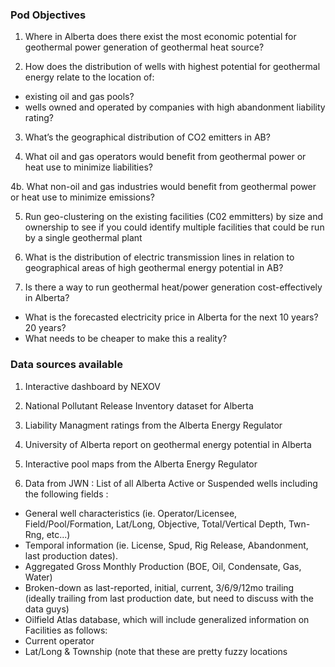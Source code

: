 ### Pod Objectives 

1. Where in Alberta does there exist the most economic potential for geothermal power generation of geothermal heat source?

2. How does the distribution of wells with highest potential for geothermal energy relate to the location of:

  * existing oil and gas pools?
  * wells owned and operated by companies with high abandonment liability rating?
  
3. What’s the geographical distribution of CO2 emitters in AB?

4. What oil and gas operators would benefit from geothermal power or heat use to minimize liabilities?

4b. What non-oil and gas industries would benefit from geothermal power or heat use to minimize emissions?

5. Run geo-clustering on the existing facilities (C02 emmitters) by size and ownership to see if you could identify multiple facilities that could be run by a single geothermal plant

6. What is the distribution of electric transmission lines in relation to geographical areas of high geothermal energy potential in AB?

7. Is there a way to run geothermal heat/power generation cost-effectively in Alberta?

  * What is the forecasted electricity price in Alberta for the next 10 years? 20 years?
  *	What needs to be cheaper to make this a reality?

### Data sources available

1. Interactive dashboard by NEXOV

2. National Pollutant Release Inventory dataset for Alberta

3. Liability Managment ratings from the Alberta Energy Regulator

4. University of Alberta report on geothermal energy potential in Alberta

5. Interactive pool maps from the Alberta Energy Regulator

6. Data from JWN : List of all Alberta Active or Suspended wells including the following fields :

  * General well characteristics (ie. Operator/Licensee, Field/Pool/Formation, Lat/Long, Objective, Total/Vertical Depth, Twn-Rng, etc...)
  * Temporal information (ie. License, Spud, Rig Release, Abandonment, last production dates).
  * Aggregated Gross Monthly Production (BOE, Oil, Condensate, Gas, Water)
  * Broken-down as last-reported, initial, current, 3/6/9/12mo trailing (ideally trailing from last production date, but need to discuss with the data guys)
  * Oilfield Atlas database, which will include generalized information on Facilities as follows:
  * Current operator
  * Lat/Long & Township (note that these are pretty fuzzy locations

